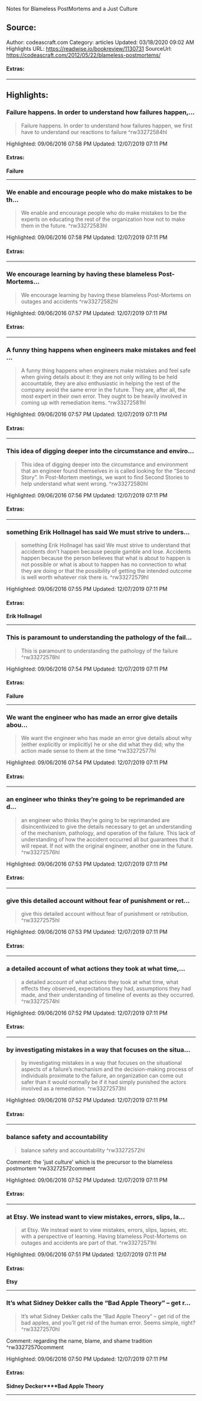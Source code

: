 Notes for Blameless PostMortems and a Just Culture

## Source:
Author: codeascraft.com
Category: articles
Updated: 03/18/2020 09:02 AM
Highlights URL: https://readwise.io/bookreview/1130731
SourceUrl: https://codeascraft.com/2012/05/22/blameless-postmortems/


#### Extras:




 
-----
 ## Highlights:

### Failure happens. In order to understand how failures happen,...
>Failure happens. In order to understand how failures happen, we first have to understand our reactions to failure ^rw33272584hl


Highlighted: 09/06/2016 07:58 PM
Updated: 12/07/2019 07:11 PM


#### Extras:
**Failure**




------

### We enable and encourage people who do make mistakes to be th...
>We enable and encourage people who do make mistakes to be the experts on educating the rest of the organization how not to make them in the future. ^rw33272583hl


Highlighted: 09/06/2016 07:58 PM
Updated: 12/07/2019 07:11 PM


#### Extras:





------

### We encourage learning by having these blameless Post-Mortems...
>We encourage learning by having these blameless Post-Mortems on outages and accidents ^rw33272582hl


Highlighted: 09/06/2016 07:57 PM
Updated: 12/07/2019 07:11 PM


#### Extras:





------

### A funny thing happens when engineers make mistakes and feel ...
>A funny thing happens when engineers make mistakes and feel safe when giving details about it: they are not only willing to be held accountable, they are also enthusiastic in helping the rest of the company avoid the same error in the future. They are, after all, the most expert in their own error. They ought to be heavily involved in coming up with remediation items. ^rw33272581hl


Highlighted: 09/06/2016 07:57 PM
Updated: 12/07/2019 07:11 PM


#### Extras:





------

### This idea of digging deeper into the circumstance and enviro...
>This idea of digging deeper into the circumstance and environment that an engineer found themselves in is called looking for the “Second Story”. In Post-Mortem meetings, we want to find Second Stories to help understand what went wrong. ^rw33272580hl


Highlighted: 09/06/2016 07:56 PM
Updated: 12/07/2019 07:11 PM


#### Extras:





------

### something Erik Hollnagel has said We must strive to unders...
>something Erik Hollnagel has said
>We must strive to understand that accidents don’t happen because people gamble and lose.
Accidents happen because the person believes that
>what is about to happen is not possible
>or what is about to happen has no connection to what they are doing
>or that the possibility of getting the intended outcome is well worth whatever risk there is. ^rw33272579hl


Highlighted: 09/06/2016 07:55 PM
Updated: 12/07/2019 07:11 PM


#### Extras:
**Erik Hollnagel**




------

### This is paramount to understanding the pathology of the fail...
>This is paramount to understanding the pathology of the failure ^rw33272578hl


Highlighted: 09/06/2016 07:54 PM
Updated: 12/07/2019 07:11 PM


#### Extras:
**Failure**




------

### We want the engineer who has made an error give details abou...
>We want the engineer who has made an error give details about why (either explicitly or implicitly) he or she did what they did; why the action made sense to them at the time ^rw33272577hl


Highlighted: 09/06/2016 07:54 PM
Updated: 12/07/2019 07:11 PM


#### Extras:





------

### an engineer who thinks they’re going to be reprimanded are d...
>an engineer who thinks they’re going to be reprimanded are disincentivized to give the details necessary to get an understanding of the mechanism, pathology, and operation of the failure. This lack of understanding of how the accident occurred all but guarantees that it will repeat. If not with the original engineer, another one in the future. ^rw33272576hl


Highlighted: 09/06/2016 07:53 PM
Updated: 12/07/2019 07:11 PM


#### Extras:





------

### give this detailed account without fear of punishment or ret...
>give this detailed account without fear of punishment or retribution. ^rw33272575hl


Highlighted: 09/06/2016 07:53 PM
Updated: 12/07/2019 07:11 PM


#### Extras:





------

### a detailed account of what actions they took at what time,...
>a detailed account of
>what actions they took at what time,
what effects they observed,
expectations they had,
assumptions they had made,
and their understanding of timeline of events as they occurred. ^rw33272574hl


Highlighted: 09/06/2016 07:52 PM
Updated: 12/07/2019 07:11 PM


#### Extras:





------

### by investigating mistakes in a way that focuses on the situa...
>by investigating mistakes in a way that focuses on the situational aspects of a failure’s mechanism and the decision-making process of individuals proximate to the failure, an organization can come out safer than it would normally be if it had simply punished the actors involved as a remediation. ^rw33272573hl


Highlighted: 09/06/2016 07:52 PM
Updated: 12/07/2019 07:11 PM


#### Extras:





------

### balance safety and accountability
>balance safety and accountability ^rw33272572hl

Comment: the 'just culture' which is the precursor to the blameless postmortem ^rw33272572comment

Highlighted: 09/06/2016 07:52 PM
Updated: 12/07/2019 07:11 PM


#### Extras:





------

### at Etsy. We instead want to view mistakes, errors, slips, la...
>at Etsy. We instead want to view mistakes, errors, slips, lapses, etc. with a perspective of learning. Having blameless Post-Mortems on outages and accidents are part of that. ^rw33272571hl


Highlighted: 09/06/2016 07:51 PM
Updated: 12/07/2019 07:11 PM


#### Extras:
**Etsy**




------

### It’s what Sidney Dekker calls the “Bad Apple Theory” – get r...
>It’s what Sidney Dekker calls the “Bad Apple Theory” – get rid of the bad apples, and you’ll get rid of the human error. Seems simple, right? ^rw33272570hl

Comment: regarding the name, blame, and shame tradition ^rw33272570comment

Highlighted: 09/06/2016 07:50 PM
Updated: 12/07/2019 07:11 PM


#### Extras:
**Sidney Decker****Bad Apple Theory**




------

